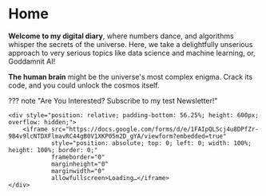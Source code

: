 # Home

**Welcome to my digital diary**, where numbers dance, and algorithms whisper the secrets of the universe. Here, we take a delightfully unserious approach to very serious topics like data science and machine learning, or, Goddamnit AI!

**The human brain** might be the universe's most complex enigma. Crack its code, and you could unlock the cosmos itself.

??? note "Are You Interested? Subscribe to my test Newsletter!"

    <div style="position: relative; padding-bottom: 56.25%; height: 600px; overflow: hidden;">
        <iframe src="https://docs.google.com/forms/d/e/1FAIpQLScj4u8DPfZr-9B4v9lcNTDXFlmavRC44gB0V1XKP05m2D_gYA/viewform?embedded=true" 
                style="position: absolute; top: 0; left: 0; width: 100%; height: 100%; border: 0;" 
                frameborder="0"
                marginheight="0"
                marginwidth="0"
                allowfullscreen>Loading…</iframe>
    </div>
